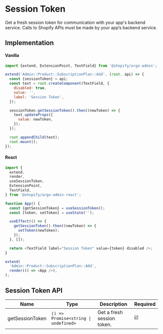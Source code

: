 # Session Token

Get a fresh session token for communication with your app's backend service. Calls to Shopify APIs must be made by your app’s backend service.

## Implementation

#### Vanilla

```js
import {extend, ExtensionPoint, TextField} from '@shopify/argo-admin';

extend('Admin::Product::SubscriptionPlan::Add', (root, api) => {
  const {sessionToken} = api;
  const text = root.createComponent(TextField, {
    disabled: true,
    value: '',
    label: 'Session Token',
  });

  sessionToken.getSessionToken().then((newToken) => {
    text.updateProps({
      value: newToken,
    });
  });

  root.appendChild(text);
  root.mount();
});
```

#### React

```js
import {
  extend,
  render,
  useSessionToken,
  ExtensionPoint,
  TextField,
} from '@shopify/argo-admin-react';

function App() {
  const {getSessionToken} = useSessionToken();
  const [token, setToken] = useState('');

  useEffect(() => {
    getSessionToken().then((newToken) => {
      setToken(newToken);
    });
  }, []);

  return <TextField label="Session Token" value={token} disabled />;
}

extend(
  'Admin::Product::SubscriptionPlan::Add',
  render(() => <App />),
);
```

## Session Token API

| Name            | Type                                 | Description                | Required |
| --------------- | ------------------------------------ | -------------------------- | -------- |
| getSessionToken | `() => Promise<string \| undefined>` | Get a fresh session token. | ☑️       |
